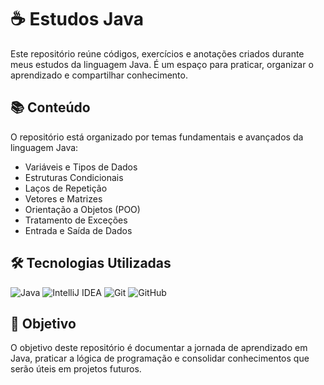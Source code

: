 # ☕ Estudos Java

Este repositório reúne códigos, exercícios e anotações criados durante meus estudos da linguagem Java. É um espaço para praticar, organizar o aprendizado e compartilhar conhecimento.

## 📚 Conteúdo

O repositório está organizado por temas fundamentais e avançados da linguagem Java:

- Variáveis e Tipos de Dados
- Estruturas Condicionais
- Laços de Repetição
- Vetores e Matrizes
- Orientação a Objetos (POO)
- Tratamento de Exceções
- Entrada e Saída de Dados

## 🛠 Tecnologias Utilizadas

![Java](https://img.shields.io/badge/Java-ED8B00?style=for-the-badge&logo=java&logoColor=white)
![IntelliJ IDEA](https://img.shields.io/badge/IntelliJIDEA-000000?style=for-the-badge&logo=intellijidea&logoColor=white)
![Git](https://img.shields.io/badge/Git-F05032?style=for-the-badge&logo=git&logoColor=white)
![GitHub](https://img.shields.io/badge/GitHub-100000?style=for-the-badge&logo=github&logoColor=white)

## 🎯 Objetivo

O objetivo deste repositório é documentar a jornada de aprendizado em Java, praticar a lógica de programação e consolidar conhecimentos que serão úteis em projetos futuros.




